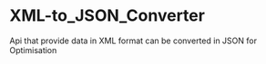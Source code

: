 # XML-to_JSON_Converter
Api that provide data in XML format can be converted in JSON for Optimisation

